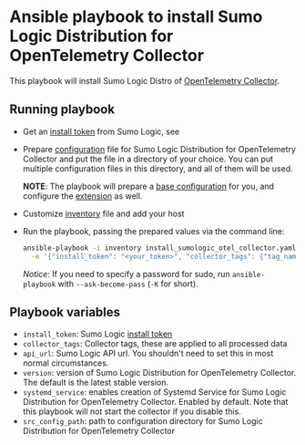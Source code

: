 # Ansible playbook to install Sumo Logic Distribution for OpenTelemetry Collector

This playbook will install Sumo Logic Distro of [OpenTelemetry Collector][otc_link].

## Running playbook

- Get an [install token][install_token] from Sumo Logic, see
- Prepare [configuration](../../docs/Configuration.md) file for Sumo Logic Distribution for OpenTelemetry Collector and put the file in a directory of your choice. You can put multiple configuration files in this directory, and all of them will be used.

  **NOTE**: The playbook will prepare a [base configuration][base_configuration] for you, and configure the [extension][sumologicextension] as well.
- Customize [inventory](inventory) file and add your host
- Run the playbook, passing the prepared values via the command line:

    ```bash
    ansible-playbook -i inventory install_sumologic_otel_collector.yaml \
      -e '{"install_token": "<your_token>", "collector_tags": {"tag_name": "tag_value"}, "src_config_path": "<your_config_path>"}'
    ```

  *Notice*: If you need to specify a password for sudo, run `ansible-playbook` with `--ask-become-pass` (`-K` for short).

## Playbook variables

- `install_token`: Sumo Logic [install token][install_token]
- `collector_tags`: Collector tags, these are applied to all processed data
- `api_url`: Sumo Logic API url. You shouldn't need to set this in most normal circumstances.
- `version`: version of Sumo Logic Distribution for OpenTelemetry Collector. The default is the latest stable version.
- `systemd_service`: enables creation of Systemd Service for Sumo Logic Distribution for OpenTelemetry Collector. Enabled by default. Note that this playbook will not start the collector if you disable this.
- `src_config_path`: path to configuration directory for Sumo Logic Distribution for OpenTelemetry Collector

[otc_link]: https://github.com/open-telemetry/opentelemetry-collector
[install_token]: https://help.sumologic.com/docs/manage/security/installation-tokens/
[base_configuration]: ../sumologic.yaml
[sumologicextension]: ../../pkg/extension/sumologicextension/
